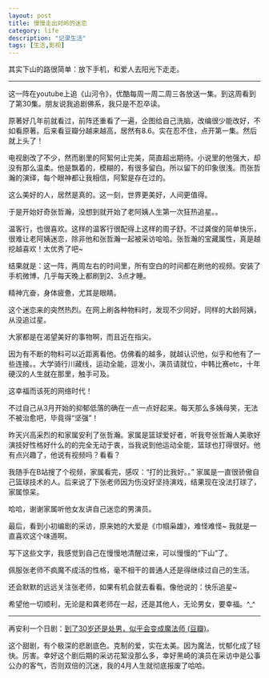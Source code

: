 ```yaml
---
layout: post
title: 慢慢走出对岭的迷恋
category: life
description: "记录生活"
tags: [生活,影视]
---
```


其实下山的路很简单：放下手机，和爱人去阳光下走走。

---

这一阵在youtube上追《山河令》，优酷每周一周二周三各放送一集。到这周看到了第30集。朋友说我追剧佛系，我只是不忍卒读。

原著好几年前就看过，前阵还重看了一遍，企图给自己洗脑，改编很少能改好，不如看原著。后来看豆瓣分越来越高，居然有8.6。实在忍不住，点开第一集。然后就上头了！

电视剧改了不少，然而剧里的阿絮何止完美，简直超出期待。小说里的他强大，却没有那么温柔。他是飘着的，模糊的，有很多留白。所以留下的印象很浅。而张哲瀚的演绎，每个眼神都让我相信，阿絮是存在过的。

这么美好的人，居然是真的。这一刻，世界更美好，人间更值得。

于是开始好奇张哲瀚，没想到就开始了老阿姨人生第一次狂热追星。。

温客行，也很喜欢。这样的温客行很配得上这样的周子舒。不过龚俊的简单快乐，很难让老阿姨迷恋，除非他和张哲瀚一起被采访哈哈。张哲瀚的宝藏属性，真是越挖越喜欢！太优秀了吧~

结果就是：这一阵，两周左右的时间里，所有空白的时间都在刷他的视频。安装了手机微博，几乎每天晚上都刷到2、3点才睡。

精神亢奋，身体疲惫，尤其是眼睛。

这个迷恋来的突然热烈。在网上刷各种物料时，发现不少同好，同样的大龄阿姨，从没追过星。

大家都是在渴望美好的事物啊，而且近在指尖。

因为有不断的物料可以近距离看他。仿佛看的越多，就越认识他，似乎和他有了一些连接。。大学骑行川藏线，运动全能，逗发小，演员请就位，中韩比赛etc，十年硬汉的人生就在那里，触手可及。

这幸福而该死的网络时代！

不过自己从3月开始的抑郁低落的确在一点一点好起来。每天那么多姨母笑，无法不被治愈吧，毕竟得“坚强”！

昨天兴高采烈的和家属安利了张哲瀚。家属是篮球爱好者，听我夸张哲瀚人美歌好演技好性格好什么的的完全无动于衷，当我说到他运动全能，篮球也打得很好。他有点兴趣了，他说有视频吗？看看？

我随手在B站搜了个视频，家属看完，感叹：“打的比我好。。” 家属是一直很骄傲自己篮球技术的人。后来说了下张老师因为伤没好坚持演戏，结果现在没法打球了，家属惊呆。

哈哈，谢谢家属听他女友讲自己迷恋的男演员。

最后，看到小初编剧的采访，原来她的大爱是《巾帼枭雄》，难怪难怪~ 我就是一直喜欢这个味道啊。

写下这些文字，我感觉到自己在慢慢地清醒过来，可以慢慢的“下山”了。

佩服张老师不疯魔不成活的性格，毫不相干的普通人还是得继续过自己的生活。

还会默默的远远关注张老师，如果有机会就去看看。像他说的：快乐追星~

希望他一切顺利，无论是和龚老师在一起，还是其他人，无论男女，要幸福。^_^

---

再安利一个日剧：[到了30岁还是处男，似乎会变成魔法师 (豆瓣)](https://movie.douban.com/subject/35201416/)。

这个甜剧，有个极深的悲剧底色。克制的爱，实在太美。因为魔法，忧郁化成了轻快。厉害。幸好这个剧后期的采访花絮没那么多，幸好黑崎的演员在采访中是公事公办的客气，否则双倍的沉迷，我的4月人生就彻底报废了哈哈。






